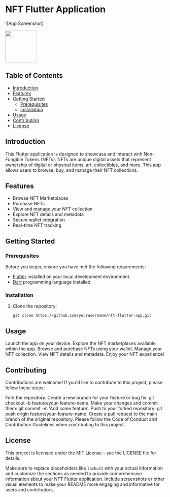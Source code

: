 # NFT Flutter Application

![App Screenshot]


<img src="Screenshotnft1.png" width="100" height="100">


## Table of Contents

- [Introduction](#introduction)
- [Features](#features)
- [Getting Started](#getting-started)
  - [Prerequisites](#prerequisites)
  - [Installation](#installation)
- [Usage](#usage)
- [Contributing](#contributing)
- [License](#license)

## Introduction

This Flutter application is designed to showcase and interact with Non-Fungible Tokens (NFTs). NFTs are unique digital assets that represent ownership of digital or physical items, art, collectibles, and more. This app allows users to browse, buy, and manage their NFT collections.

## Features

- Browse NFT Marketplaces
- Purchase NFTs
- View and manage your NFT collection
- Explore NFT details and metadata
- Secure wallet integration
- Real-time NFT tracking

## Getting Started

### Prerequisites

Before you begin, ensure you have met the following requirements:

- [Flutter](https://flutter.dev/) installed on your local development environment.
- [Dart](https://dart.dev/) programming language installed.

### Installation

1. Clone the repository:

   ```shell
   git clone https://github.com/yourusername/nft-flutter-app.git

## Usage
Launch the app on your device.
Explore the NFT marketplaces available within the app.
Browse and purchase NFTs using your wallet.
Manage your NFT collection.
View NFT details and metadata.
Enjoy your NFT experience!

## Contributing
Contributions are welcome! If you'd like to contribute to this project, please follow these steps:

Fork the repository.
Create a new branch for your feature or bug fix: git checkout -b feature/your-feature-name.
Make your changes and commit them: git commit -m 'Add some feature'.
Push to your forked repository: git push origin feature/your-feature-name.
Create a pull request to the main branch of the original repository.
Please follow the Code of Conduct and Contribution Guidelines when contributing to this project.

## License
This project is licensed under the MIT License - see the LICENSE file for details.

Make sure to replace placeholders like `lachu21` with your actual information and customize the sections as needed to provide comprehensive information about your NFT Flutter application. Include screenshots or other visual elements to make your README more engaging and informative for users and contributors.
